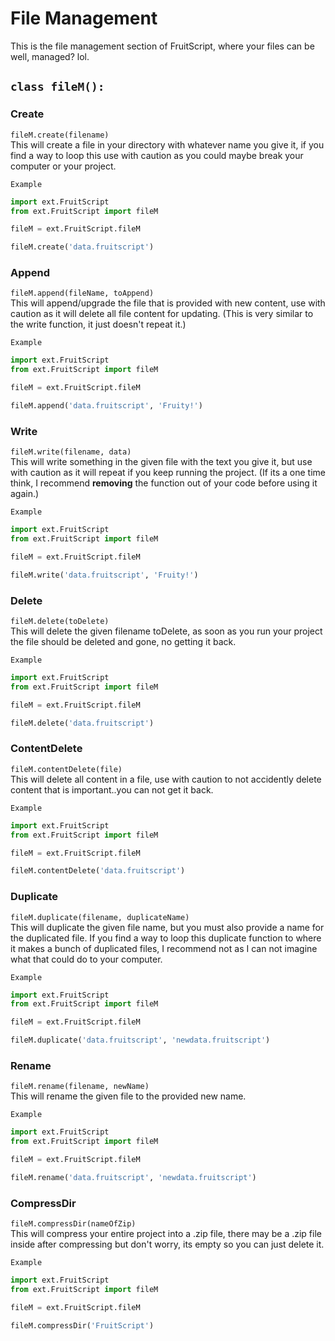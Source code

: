 # File Management

This is the file management section of FruitScript, where your files can be well, managed? lol.

## `class fileM():`

### Create

`fileM.create(filename)`  
This will create a file in your directory with whatever name you give it, if you find a way to loop this use with caution as you could maybe break your computer or your project.

``Example``

```py
import ext.FruitScript
from ext.FruitScript import fileM

fileM = ext.FruitScript.fileM

fileM.create('data.fruitscript')
```

### Append

`fileM.append(fileName, toAppend)`  
This will append/upgrade the file that is provided with new content, use with caution as it will delete all file content for updating. (This is very similar to the write function, it just doesn't repeat it.)

``Example``

```py
import ext.FruitScript
from ext.FruitScript import fileM

fileM = ext.FruitScript.fileM

fileM.append('data.fruitscript', 'Fruity!')
```

### Write
`fileM.write(filename, data)`  
This will write something in the given file with the text you give it, but use with caution as it will repeat if you keep running the project. (If its a one time think, I recommend **removing** the function out of your code before using it again.)

``Example``

```py
import ext.FruitScript
from ext.FruitScript import fileM

fileM = ext.FruitScript.fileM

fileM.write('data.fruitscript', 'Fruity!')
```

### Delete

`fileM.delete(toDelete)`  
This will delete the given filename toDelete, as soon as you run your project the file should be deleted and gone, no getting it back.

``Example``

```py
import ext.FruitScript
from ext.FruitScript import fileM

fileM = ext.FruitScript.fileM

fileM.delete('data.fruitscript')
```

### ContentDelete

`fileM.contentDelete(file)`  
This will delete all content in a file, use with caution to not accidently delete content that is important..you can not get it back.

``Example``

```py
import ext.FruitScript
from ext.FruitScript import fileM

fileM = ext.FruitScript.fileM

fileM.contentDelete('data.fruitscript')
```

### Duplicate
`fileM.duplicate(filename, duplicateName)`  
This will duplicate the given file name, but you must also provide a name for the duplicated file. If you find a way to loop this duplicate function to where it makes a bunch of duplicated files, I recommend not as I can not imagine what that could do to your computer.

``Example``

```py
import ext.FruitScript
from ext.FruitScript import fileM

fileM = ext.FruitScript.fileM

fileM.duplicate('data.fruitscript', 'newdata.fruitscript')
```

### Rename
`fileM.rename(filename, newName)`  
This will rename the given file to the provided new name.

``Example``

```py
import ext.FruitScript
from ext.FruitScript import fileM

fileM = ext.FruitScript.fileM

fileM.rename('data.fruitscript', 'newdata.fruitscript')
```

### CompressDir
`fileM.compressDir(nameOfZip)`  
This will compress your entire project into a .zip file, there may be a .zip file inside after compressing but don't worry, its empty so you can just delete it.

``Example``

```py
import ext.FruitScript
from ext.FruitScript import fileM

fileM = ext.FruitScript.fileM

fileM.compressDir('FruitScript')
```
